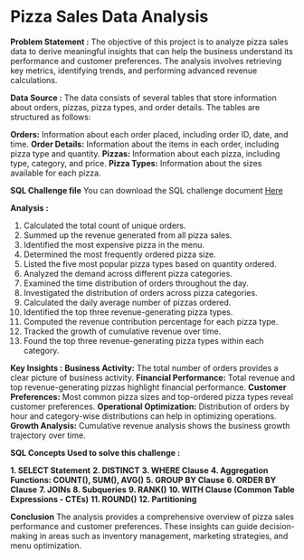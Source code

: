 # Pizza Sales Data Analysis 

**Problem Statement :**
The objective of this project is to analyze pizza sales data to derive meaningful insights that can help the business understand its performance and customer preferences. 
The analysis involves retrieving key metrics, identifying trends, and performing advanced revenue calculations.

**Data Source :**
The data consists of several tables that store information about orders, pizzas, pizza types, and order details. The tables are structured as follows:

**Orders:** Information about each order placed, including order ID, date, and time.
**Order Details:** Information about the items in each order, including pizza type and quantity.
**Pizzas:** Information about each pizza, including type, category, and price.
**Pizza Types:** Information about the sizes available for each pizza.

**SQL Challenge file**
You can download the SQL challenge document [Here](https://github.com/AmishaKakad2002/Pizza_Sales_SQL_Project/blob/main/Pizza%20Sales%20SQL%20Queries.pdf)

**Analysis :**
1. Calculated the total count of unique orders.
2. Summed up the revenue generated from all pizza sales.
3. Identified the most expensive pizza in the menu.
4. Determined the most frequently ordered pizza size.
5. Listed the five most popular pizza types based on quantity ordered.
6. Analyzed the demand across different pizza categories.
7. Examined the time distribution of orders throughout the day.
8. Investigated the distribution of orders across pizza categories.
9. Calculated the daily average number of pizzas ordered.
10. Identified the top three revenue-generating pizza types.
11. Computed the revenue contribution percentage for each pizza type.
12. Tracked the growth of cumulative revenue over time.
13. Found the top three revenue-generating pizza types within each category.

**Key Insights :**
**Business Activity:** The total number of orders provides a clear picture of business activity.
**Financial Performance:** Total revenue and top revenue-generating pizzas highlight financial performance.
**Customer Preferences:** Most common pizza sizes and top-ordered pizza types reveal customer preferences.
**Operational Optimization:** Distribution of orders by hour and category-wise distributions can help in optimizing operations.
**Growth Analysis:** Cumulative revenue analysis shows the business growth trajectory over time.

**SQL Concepts Used to solve this challenge :**

**1. SELECT Statement**
**2. DISTINCT**
**3. WHERE Clause**
**4. Aggregation Functions: COUNT(), SUM(), AVG()**
**5. GROUP BY Clause**
**6. ORDER BY Clause**
**7. JOINs**
**8. Subqueries**
**9. RANK()**
**10. WITH Clause (Common Table Expressions - CTEs)**
**11. ROUND()**
**12. Partitioning**

**Conclusion**
The analysis provides a comprehensive overview of pizza sales performance and customer preferences. 
These insights can guide decision-making in areas such as inventory management, marketing strategies, and menu optimization.
